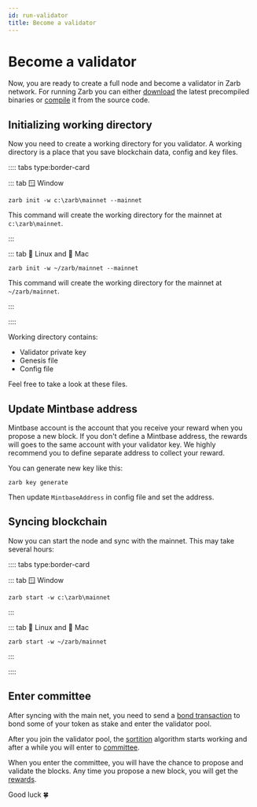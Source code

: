 ```yaml
---
id: run-validator
title: Become a validator
---
```


# Become a validator

Now, you are ready to create a full node and become a validator in Zarb network. For running Zarb
you can either [download](https://github.com/zarbchain/zarb-go/releases) the latest precompiled
binaries or [compile](./run-compile.md) it from the source code.

## Initializing working directory

Now you need to create a working directory for you validator. A working directory is a place that
you save blockchain data, config and key files.

:::: tabs type:border-card

::: tab 🪟 Window

```
zarb init -w c:\zarb\mainnet --mainnet
```

This command will create the working directory for the mainnet at `c:\zarb\mainnet`.

:::

::: tab 🐧 Linux and 🍏 Mac

```
zarb init -w ~/zarb/mainnet --mainnet
```

This command will create the working directory for the mainnet at `~/zarb/mainnet`.

:::

::::

Working directory contains:

- Validator private key
- Genesis file
- Config file

Feel free to take a look at these files.

## Update Mintbase address

Mintbase account is the account that you receive your reward when you propose a new block. If you
don't define a Mintbase address, the rewards will goes to the same account with your validator key.
We highly recommend you to define separate address to collect your reward.

You can generate new key like this:

```
zarb key generate
```

Then update `MintbaseAddress` in config file and set the address.

## Syncing blockchain

Now you can start the node and sync with the mainnet. This may take several hours:

:::: tabs type:border-card

::: tab 🪟 Window

```
zarb start -w c:\zarb\mainnet
```

:::

::: tab 🐧 Linux and 🍏 Mac

```
zarb start -w ~/zarb/mainnet
```

:::

::::

## Enter committee

After syncing with the main net, you need to send a [bond transaction](./transaction-bond.md) to
bond some of your token as stake and enter the validator pool.

After you join the validator pool, the [sortition](./consensus-sortition.md) algorithm starts
working and after a while you will enter to [committee](./learn-committee).

When you enter the committee, you will have the chance to propose and validate the blocks. Any time
you propose a new block, you will get the [rewards](./learn-incentive.md).

Good luck 🍀
